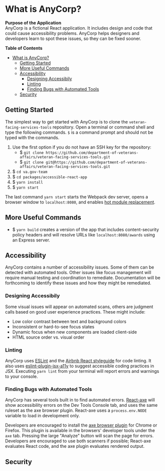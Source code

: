 # What is AnyCorp?

**Purpose of the Application**<br/>
AnyCorp is a fictional React application. It includes design and code that could cause accessibility
problems. AnyCorp helps designers and developers learn to spot these issues, so they can be fixed
sooner.

**Table of Contents**

- [What is AnyCorp?](#what-is-anycorp)
  - [Getting Started](#getting-started)
  - [More Useful Commands](#more-useful-commands)
  - [Accessibility](#accessibility)
    - [Designing Accessibily](#designing-accessibily)
    - [Linting](#linting)
    - [Finding Bugs with Automated Tools](#finding-bugs-with-automated-tools)
  - [Security](#security)

## Getting Started

The simplest way to get started with AnyCorp is to clone the `veteran-facing-services-tools` repository. Open a
terminal or command shell and type the following commands. `$` is a command prompt and should
not be typed with the commands.

1. Use the first option if you do not have an SSH key for the repository:
   - \$ `git clone https://github.com/department-of-veterans-affairs/veteran-facing-services-tools.git`
   - \$ `git clone git@https://github.com/department-of-veterans-affairs/veteran-facing-services-tools.git`
2. \$ `cd va.gov-team`
3. \$ `cd packages/accessible-react-app`
4. \$ `yarn install`
5. \$ `yarn start`

The last command `yarn start` starts the Webpack dev server, opens a browser window to
`localhost:8080`, and enables [hot module replacement](https://webpack.js.org/guides/hot-module-replacement/).

## More Useful Commands

- \$ `yarn build` creates a version of the app that includes content-security
  policy headers and will resolve URLs like `localhost:8080/awards` using an Express server.

## Accessibility

AnyCorp contains a number of accessibility issues. Some of them can be detected with automated
tools. Other issues like focus management will require manual testing and coordination to remediate. Documentation will be forthcoming to identify these issues and how they might be remediated.

### Designing Accessibily

Some visual issues will appear on automated scans, others are judgment calls based on good user
experience practices. These might include:

- Low color contrast between text and background colors
- Inconsistent or hard-to-see focus states
- Dynamic focus when new components are loaded client-side
- HTML source order vs. visual order

### Linting

AnyCorp uses [ESLint](https://eslint.org/) and the [Airbnb React styleguide](https://github.com/airbnb/javascript/tree/master/react)
for code linting. It also uses [eslint-plugin-jsx-a11y](https://github.com/evcohen/eslint-plugin-jsx-a11y)
to suggest accessible coding practices in JSX. Executing `yarn lint` from your terminal will report
errors and warnings to your console.

### Finding Bugs with Automated Tools

AnyCorp has several tools built in to find automated errors. [React-axe](https://github.com/dequelabs/react-axe)
will show accessibility errors on the Dev Tools Console tab, and uses the same ruleset as the axe
browser plugin. React-axe uses a `process.env.NODE` variable to load in development only.

Developers are encouraged to install the [axe browser plugin](https://deque.com/axe) for Chrome
or Firefox. This plugin is available in the browsers' developer tools under the `axe` tab. Pressing
the large "Analyze" button will scan the page for errors. Developers are encouraged to use both
scanners if possible; React-axe evaluates React code, and the axe plugin evaluates rendered output.

## Security
